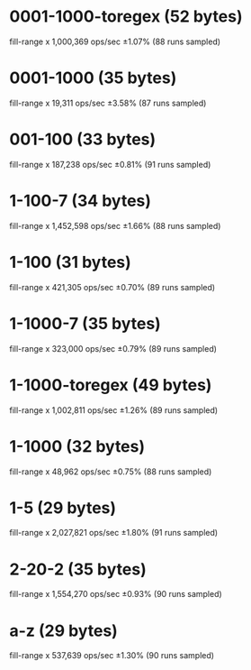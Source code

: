# 0001-1000-toregex (52 bytes)
  fill-range x 1,000,369 ops/sec ±1.07% (88 runs sampled)

# 0001-1000 (35 bytes)
  fill-range x 19,311 ops/sec ±3.58% (87 runs sampled)

# 001-100 (33 bytes)
  fill-range x 187,238 ops/sec ±0.81% (91 runs sampled)

# 1-100-7 (34 bytes)
  fill-range x 1,452,598 ops/sec ±1.66% (88 runs sampled)

# 1-100 (31 bytes)
  fill-range x 421,305 ops/sec ±0.70% (89 runs sampled)

# 1-1000-7 (35 bytes)
  fill-range x 323,000 ops/sec ±0.79% (89 runs sampled)

# 1-1000-toregex (49 bytes)
  fill-range x 1,002,811 ops/sec ±1.26% (89 runs sampled)

# 1-1000 (32 bytes)
  fill-range x 48,962 ops/sec ±0.75% (88 runs sampled)

# 1-5 (29 bytes)
  fill-range x 2,027,821 ops/sec ±1.80% (91 runs sampled)

# 2-20-2 (35 bytes)
  fill-range x 1,554,270 ops/sec ±0.93% (90 runs sampled)

# a-z (29 bytes)
  fill-range x 537,639 ops/sec ±1.30% (90 runs sampled)
